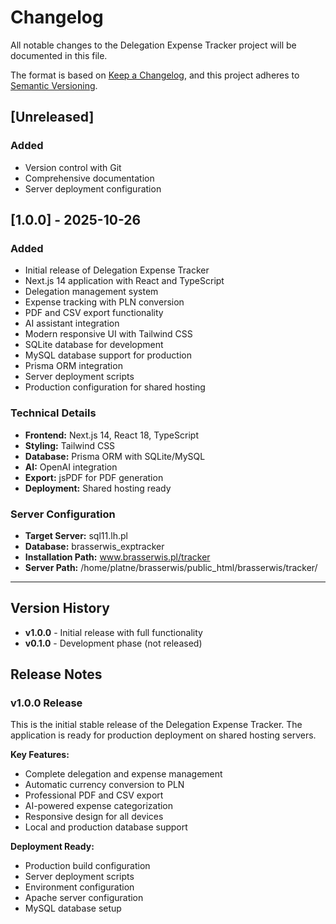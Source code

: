 # Changelog

All notable changes to the Delegation Expense Tracker project will be documented in this file.

The format is based on [Keep a Changelog](https://keepachangelog.com/en/1.0.0/),
and this project adheres to [Semantic Versioning](https://semver.org/spec/v2.0.0.html).

## [Unreleased]

### Added
- Version control with Git
- Comprehensive documentation
- Server deployment configuration

## [1.0.0] - 2025-10-26

### Added
- Initial release of Delegation Expense Tracker
- Next.js 14 application with React and TypeScript
- Delegation management system
- Expense tracking with PLN conversion
- PDF and CSV export functionality
- AI assistant integration
- Modern responsive UI with Tailwind CSS
- SQLite database for development
- MySQL database support for production
- Prisma ORM integration
- Server deployment scripts
- Production configuration for shared hosting

### Technical Details
- **Frontend:** Next.js 14, React 18, TypeScript
- **Styling:** Tailwind CSS
- **Database:** Prisma ORM with SQLite/MySQL
- **AI:** OpenAI integration
- **Export:** jsPDF for PDF generation
- **Deployment:** Shared hosting ready

### Server Configuration
- **Target Server:** sql11.lh.pl
- **Database:** brasserwis_exptracker
- **Installation Path:** www.brasserwis.pl/tracker
- **Server Path:** /home/platne/brasserwis/public_html/brasserwis/tracker/

---

## Version History

- **v1.0.0** - Initial release with full functionality
- **v0.1.0** - Development phase (not released)

## Release Notes

### v1.0.0 Release
This is the initial stable release of the Delegation Expense Tracker. The application is ready for production deployment on shared hosting servers.

**Key Features:**
- Complete delegation and expense management
- Automatic currency conversion to PLN
- Professional PDF and CSV export
- AI-powered expense categorization
- Responsive design for all devices
- Local and production database support

**Deployment Ready:**
- Production build configuration
- Server deployment scripts
- Environment configuration
- Apache server configuration
- MySQL database setup
